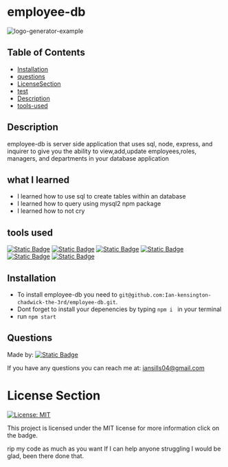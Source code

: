 # employee-db


![logo-generator-example](./images/Untitled_%20Nov%201,%202023%201_38%20AM.gif)


## Table of Contents

* [Installation](#installation)
* [questions](#questions)
* [LicenseSection](#license-section)
* [test](#test)
* [Description](#description)
* [tools-used](#tools-used)



## Description

employee-db is server side application that uses sql, node, express, and inquirer to give you the ability to view,add,update employees,roles, managers, and departments in your database application

## what I learned

* I learned how to use sql to create tables within an database
* I learned how to query using mysql2 npm package
* I learned how to not cry
    

 

## tools used
[![Static Badge](https://img.shields.io/badge/node.js-red)](https://nodejs.org/en/download) 
[![Static Badge](https://img.shields.io/badge/inquirer-orange)](https://www.npmjs.com/package/inquirer/v/8.2.4) 
[![Static Badge](https://img.shields.io/badge/javascript-yellow)](https://developer.mozilla.org/en-US/docs/Web/JavaScript) 
[![Static Badge](https://img.shields.io/badge/express-purple)](https://www.npmjs.com/package/express) 
[![Static Badge](https://img.shields.io/badge/MySQL-blue)](https://www.mysql.com/) 
[![Static Badge](https://img.shields.io/badge/mysql2-npm_package-black)](https://www.npmjs.com/package/mysql2) 
## Installation

* To install employee-db you need to `git@github.com:Ian-kensington-chadwick-the-3rd/employee-db.git`.
* Dont forget to install your depenencies by typing `npm i ` in your terminal
* run `npm start`

## Questions


Made by:    [![Static Badge](https://img.shields.io/badge/Ian_kensington_chadwick_the_3rd-2023_portfolio-blue)](https://ian-kensington-chadwick-the-3rd.github.io/IanSills-portfolio/)

If you have any questions you can reach me at: iansills04@gmail.com




# License Section

[![License: MIT](https://img.shields.io/badge/License-MIT-yellow.svg)](https://opensource.org/licenses/MIT) 

This project is licensed under the MIT license for more information click on the badge.

rip my code as much as you want If I can help anyone struggling I would be glad, been there done that.

